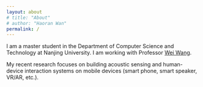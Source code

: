 ```yaml
---
layout: about
# title: "About"
# author: "Haoran Wan"
permalink: /
---
```

I am a master student in the Department of Computer Science and Technology at Nanjing University. I am working with Professor [Wei Wang](https://cs.nju.edu.cn/ww/).

My recent research focuses on building acoustic sensing and human-device interaction systems on mobile devices (smart phone, smart speaker, VR/AR, etc.).
